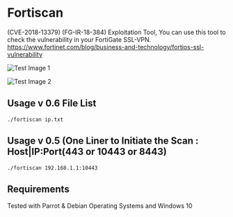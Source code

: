 # Fortiscan
(CVE-2018-13379) (FG-IR-18-384) Exploitation Tool, 
You can use this tool to check the vulnerability in your FortiGate SSL-VPN.
https://www.fortinet.com/blog/business-and-technology/fortios-ssl-vulnerability

![Test Image 1](https://github.com/anasbousselham/fortiscan/blob/master/screenshoot/1.jpg)

![Test Image 2](https://github.com/anasbousselham/fortiscan/blob/master/screenshoot/2.jpg)

## Usage v 0.6 File List
`./fortiscan ip.txt
`
## Usage v 0.5 (One Liner to Initiate the Scan : Host|IP:Port(443 or 10443 or 8443)
`./fortiscan 192.168.1.1:10443
`
## Requirements
Tested with Parrot & Debian Operating Systems and Windows 10

